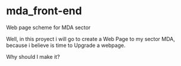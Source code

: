 # mda_front-end
Web page scheme for MDA sector

Well, in this proyect i will go to create a Web Page to my sector MDA, because i believe is time to Upgrade a webpage.

Why should I make it?
